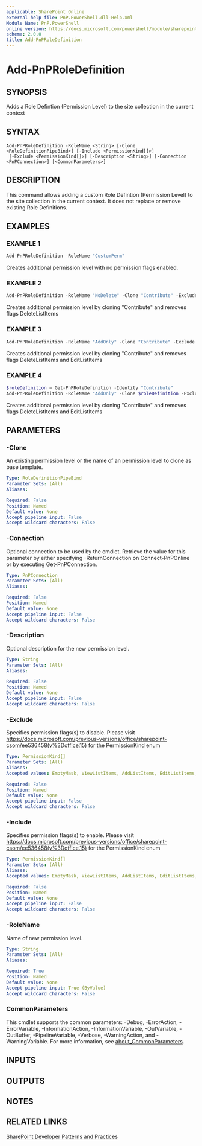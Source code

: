 ```yaml
---
applicable: SharePoint Online
external help file: PnP.PowerShell.dll-Help.xml
Module Name: PnP.PowerShell
online version: https://docs.microsoft.com/powershell/module/sharepoint-pnp/add-pnproledefinition
schema: 2.0.0
title: Add-PnPRoleDefinition
---
```


# Add-PnPRoleDefinition

## SYNOPSIS
Adds a Role Defintion (Permission Level) to the site collection in the current context

## SYNTAX

```
Add-PnPRoleDefinition -RoleName <String> [-Clone <RoleDefinitionPipeBind>] [-Include <PermissionKind[]>]
 [-Exclude <PermissionKind[]>] [-Description <String>] [-Connection <PnPConnection>] [<CommonParameters>]
```

## DESCRIPTION
This command allows adding a custom Role Defintion (Permission Level) to the site collection in the current context. It does not replace or remove existing Role Definitions.

## EXAMPLES

### EXAMPLE 1
```powershell
Add-PnPRoleDefinition -RoleName "CustomPerm"
```

Creates additional permission level with no permission flags enabled.

### EXAMPLE 2
```powershell
Add-PnPRoleDefinition -RoleName "NoDelete" -Clone "Contribute" -Exclude DeleteListItems
```

Creates additional permission level by cloning "Contribute" and removes flags DeleteListItems

### EXAMPLE 3
```powershell
Add-PnPRoleDefinition -RoleName "AddOnly" -Clone "Contribute" -Exclude DeleteListItems, EditListItems
```

Creates additional permission level by cloning "Contribute" and removes flags DeleteListItems and EditListItems

### EXAMPLE 4
```powershell
$roleDefinition = Get-PnPRoleDefinition -Identity "Contribute"
Add-PnPRoleDefinition -RoleName "AddOnly" -Clone $roleDefinition -Exclude DeleteListItems, EditListItems
```

Creates additional permission level by cloning "Contribute" and removes flags DeleteListItems and EditListItems

## PARAMETERS

### -Clone
An existing permission level or the name of an permission level to clone as base template.

```yaml
Type: RoleDefinitionPipeBind
Parameter Sets: (All)
Aliases:

Required: False
Position: Named
Default value: None
Accept pipeline input: False
Accept wildcard characters: False
```

### -Connection
Optional connection to be used by the cmdlet. Retrieve the value for this parameter by either specifying -ReturnConnection on Connect-PnPOnline or by executing Get-PnPConnection.

```yaml
Type: PnPConnection
Parameter Sets: (All)
Aliases:

Required: False
Position: Named
Default value: None
Accept pipeline input: False
Accept wildcard characters: False
```

### -Description
Optional description for the new permission level.

```yaml
Type: String
Parameter Sets: (All)
Aliases:

Required: False
Position: Named
Default value: None
Accept pipeline input: False
Accept wildcard characters: False
```

### -Exclude
Specifies permission flags(s) to disable. Please visit https://docs.microsoft.com/previous-versions/office/sharepoint-csom/ee536458(v%3Doffice.15) for the PermissionKind enum

```yaml
Type: PermissionKind[]
Parameter Sets: (All)
Aliases:
Accepted values: EmptyMask, ViewListItems, AddListItems, EditListItems, DeleteListItems, ApproveItems, OpenItems, ViewVersions, DeleteVersions, CancelCheckout, ManagePersonalViews, ManageLists, ViewFormPages, AnonymousSearchAccessList, Open, ViewPages, AddAndCustomizePages, ApplyThemeAndBorder, ApplyStyleSheets, ViewUsageData, CreateSSCSite, ManageSubwebs, CreateGroups, ManagePermissions, BrowseDirectories, BrowseUserInfo, AddDelPrivateWebParts, UpdatePersonalWebParts, ManageWeb, AnonymousSearchAccessWebLists, UseClientIntegration, UseRemoteAPIs, ManageAlerts, CreateAlerts, EditMyUserInfo, EnumeratePermissions, FullMask

Required: False
Position: Named
Default value: None
Accept pipeline input: False
Accept wildcard characters: False
```

### -Include
Specifies permission flags(s) to enable. Please visit https://docs.microsoft.com/previous-versions/office/sharepoint-csom/ee536458(v%3Doffice.15) for the PermissionKind enum

```yaml
Type: PermissionKind[]
Parameter Sets: (All)
Aliases:
Accepted values: EmptyMask, ViewListItems, AddListItems, EditListItems, DeleteListItems, ApproveItems, OpenItems, ViewVersions, DeleteVersions, CancelCheckout, ManagePersonalViews, ManageLists, ViewFormPages, AnonymousSearchAccessList, Open, ViewPages, AddAndCustomizePages, ApplyThemeAndBorder, ApplyStyleSheets, ViewUsageData, CreateSSCSite, ManageSubwebs, CreateGroups, ManagePermissions, BrowseDirectories, BrowseUserInfo, AddDelPrivateWebParts, UpdatePersonalWebParts, ManageWeb, AnonymousSearchAccessWebLists, UseClientIntegration, UseRemoteAPIs, ManageAlerts, CreateAlerts, EditMyUserInfo, EnumeratePermissions, FullMask

Required: False
Position: Named
Default value: None
Accept pipeline input: False
Accept wildcard characters: False
```

### -RoleName
Name of new permission level.

```yaml
Type: String
Parameter Sets: (All)
Aliases:

Required: True
Position: Named
Default value: None
Accept pipeline input: True (ByValue)
Accept wildcard characters: False
```

### CommonParameters
This cmdlet supports the common parameters: -Debug, -ErrorAction, -ErrorVariable, -InformationAction, -InformationVariable, -OutVariable, -OutBuffer, -PipelineVariable, -Verbose, -WarningAction, and -WarningVariable. For more information, see [about_CommonParameters](http://go.microsoft.com/fwlink/?LinkID=113216).

## INPUTS

## OUTPUTS

## NOTES

## RELATED LINKS

[SharePoint Developer Patterns and Practices](https://aka.ms/sppnp)